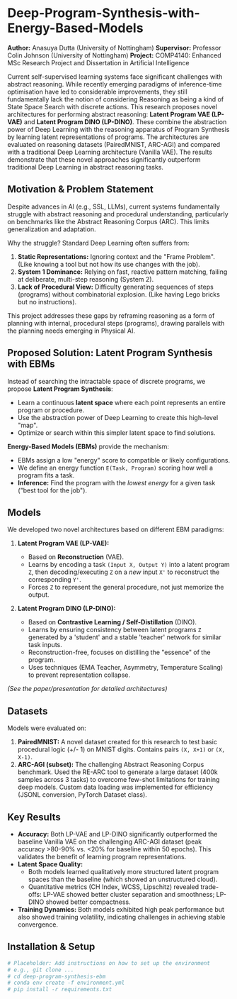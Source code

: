 # Deep-Program-Synthesis-with-Energy-Based-Models
**Author:** Anasuya Dutta (University of Nottingham)
**Supervisor:** Professor Colin Johnson (University of Nottingham)
**Project:** COMP4140: Enhanced MSc Research Project and Dissertation in Artificial Intelligence

Current self-supervised learning systems face significant challenges with abstract reasoning. While recently emerging paradigms of inference-time optimisation have led to considerable improvements, they still fundamentally lack the notion of considering Reasoning as being a kind of State Space Search with discrete actions. This research proposes novel architectures for performing abstract reasoning: **Latent Program VAE (LP-VAE)** and **Latent Program DINO (LP-DINO)**. These combine the abstraction power of Deep Learning with the reasoning apparatus of Program Synthesis by learning latent representations of programs. The architectures are evaluated on reasoning datasets (PairedMNIST, ARC-AGI) and compared with a traditional Deep Learning architecture (Vanilla VAE). The results demonstrate that these novel approaches significantly outperform traditional Deep Learning in abstract reasoning tasks.

## Motivation & Problem Statement

Despite advances in AI (e.g., SSL, LLMs), current systems fundamentally struggle with abstract reasoning and procedural understanding, particularly on benchmarks like the Abstract Reasoning Corpus (ARC). This limits generalization and adaptation.

Why the struggle? Standard Deep Learning often suffers from:
1.  **Static Representations:** Ignoring context and the "Frame Problem". (Like knowing a tool but not how its use changes with the job).
2.  **System 1 Dominance:** Relying on fast, reactive pattern matching, failing at deliberate, multi-step reasoning (System 2).
3.  **Lack of Procedural View:** Difficulty generating sequences of steps (programs) without combinatorial explosion. (Like having Lego bricks but no instructions).

This project addresses these gaps by reframing reasoning as a form of planning with internal, procedural steps (programs), drawing parallels with the planning needs emerging in Physical AI.

## Proposed Solution: Latent Program Synthesis with EBMs

Instead of searching the intractable space of discrete programs, we propose **Latent Program Synthesis**:
* Learn a continuous **latent space** where each point represents an entire program or procedure.
* Use the abstraction power of Deep Learning to create this high-level "map".
* Optimize or search within this simpler latent space to find solutions.

**Energy-Based Models (EBMs)** provide the mechanism:
* EBMs assign a low "energy" score to compatible or likely configurations.
* We define an energy function `E(Task, Program)` scoring how well a program fits a task.
* **Inference:** Find the program with the *lowest energy* for a given task ("best tool for the job").

## Models

We developed two novel architectures based on different EBM paradigms:

1.  **Latent Program VAE (LP-VAE):**
    * Based on **Reconstruction** (VAE).
    * Learns by encoding a task `(Input X, Output Y)` into a latent program `Z`, then decoding/executing `Z` on a *new* input `X'` to reconstruct the corresponding `Y'`.
    * Forces `Z` to represent the general procedure, not just memorize the output.

2.  **Latent Program DINO (LP-DINO):**
    * Based on **Contrastive Learning / Self-Distillation** (DINO).
    * Learns by ensuring consistency between latent programs `Z` generated by a 'student' and a stable 'teacher' network for similar task inputs.
    * Reconstruction-free, focuses on distilling the "essence" of the program.
    * Uses techniques (EMA Teacher, Asymmetry, Temperature Scaling) to prevent representation collapse.

*(See the paper/presentation for detailed architectures)*

## Datasets

Models were evaluated on:

1.  **PairedMNIST:** A novel dataset created for this research to test basic procedural logic (+/- 1) on MNIST digits. Contains pairs `(X, X+1)` or `(X, X-1)`.
2.  **ARC-AGI (subset):** The challenging Abstract Reasoning Corpus benchmark. Used the RE-ARC tool to generate a large dataset (400k samples across 3 tasks) to overcome few-shot limitations for training deep models. Custom data loading was implemented for efficiency (JSONL conversion, PyTorch Dataset class).

## Key Results

* **Accuracy:** Both LP-VAE and LP-DINO significantly outperformed the baseline Vanilla VAE on the challenging ARC-AGI dataset (peak accuracy >80-90% vs. <20% for baseline within 50 epochs). This validates the benefit of learning program representations.
* **Latent Space Quality:**
    * Both models learned qualitatively more structured latent program spaces than the baseline (which showed an unstructured cloud).
    * Quantitative metrics (CH Index, WCSS, Lipschitz) revealed trade-offs: LP-VAE showed better cluster separation and smoothness; LP-DINO showed better compactness.
* **Training Dynamics:** Both models exhibited high peak performance but also showed training volatility, indicating challenges in achieving stable convergence.

## Installation & Setup

```bash
# Placeholder: Add instructions on how to set up the environment
# e.g., git clone ...
# cd deep-program-synthesis-ebm
# conda env create -f environment.yml
# pip install -r requirements.txt
